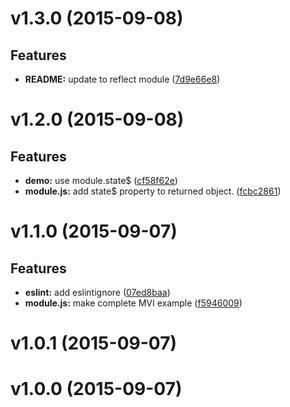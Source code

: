 # v1.3.0 (2015-09-08)


## Features

- **README:** update to reflect module
  ([7d9e66e8](https://github.com/Frikki/generator-cyclejs/commits/7d9e66e899e9afb3cd65e041abf022e828791f23))


# v1.2.0 (2015-09-08)


## Features

- **demo:** use module.state$
  ([cf58f62e](https://github.com/Frikki/generator-cyclejs/commits/cf58f62e27806f97270048732bd0665dc3c215f3))
- **module.js:** add state$ property to returned object.
  ([fcbc2861](https://github.com/Frikki/generator-cyclejs/commits/fcbc2861bc9a3144d792a1868e6830784be51f4d))


# v1.1.0 (2015-09-07)


## Features

- **eslint:** add eslintignore
  ([07ed8baa](https://github.com/Frikki/generator-cyclejs/commits/07ed8baa3dfc104b8871a35a23df6efdcf013e1b))
- **module.js:** make complete MVI example
  ([f5946009](https://github.com/Frikki/generator-cyclejs/commits/f594600916ad985231b839d9917d7bace1f5b01e))


# v1.0.1 (2015-09-07)


# v1.0.0 (2015-09-07)


